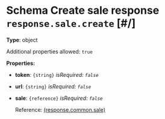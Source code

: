 # Schema Create sale response `response.sale.create`  [#/]


**Type**: object





Additional properties allowed: `true`


**Properties:**


 - **token**: `{string}` *isRequired: `false`* 
 - **url**: `{string}` *isRequired: `false`* 
 - **sale**: `{reference}` *isRequired: `false`* 
    
    Reference: <a href="response.sale.mdresponse.common.sale">  (response.common.sale)</a>
    
